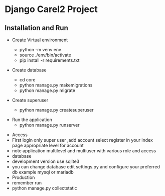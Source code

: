 # Django Carel2 Project


## Installation and Run

- Create Virtual environment
  - python -m venv env
  - source ./env/bin/activate
  - pip install -r requirements.txt
- Create database
  - cd core
  - python manage.py makemigrations
  - python manage.py migrate

- Create superuser
  - python manage.py createsuperuser

* Run the application
  - python manage.py runserver

- Access
- First login only super user ,add account select register in your index page appropriate level for account
- note application multilevel and multiuser with various role and access
- database
- development version use sqlite3
- you can change database edit settings.py and configure your preferred db example mysql or mariadb
- Production
- remember run
- python manage.py collectstatic

